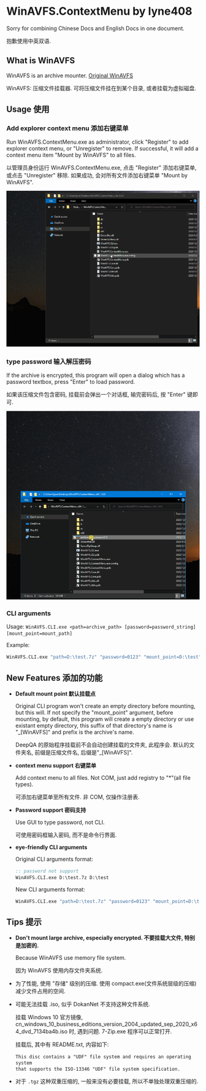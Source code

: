 # WinAVFS.ContextMenu by lyne408

Sorry for combining Chinese Docs and English Docs in one document.

抱歉使用中英双语.

## What is WinAVFS

WinAVFS is an archive mounter. [Original WinAVFS](./README_by_Original_Author.md)

WinAVFS: 压缩文件挂载器. 可将压缩文件挂在到某个目录, 或者挂载为虚拟磁盘.

## Usage 使用

### Add explorer context menu 添加右键菜单

Run WinAVFS.ContextMenu.exe as administrator, click "Register" to add explorer context menu, or "Unregister" to remove. If successful, it will add a context menu item "Mount by WinAVFS" to all files.

以管理员身份运行 WinAVFS.ContextMenu.exe, 点击 "Register" 添加右键菜单, 或点击 "Unregister" 移除. 如果成功, 会对所有文件添加右键菜单 "Mount by WinAVFS".



![register.gif](./docs/assets/register.gif)



### type password 输入解压密码

If the archive is encrypted, this program will open a dialog which has a password textbox, press "Enter" to load password.

如果该压缩文件包含密码, 挂载前会弹出一个对话框, 输完密码后, 按 "Enter" 键即可.



![type_password.gif](./docs/assets/type_password.gif)



### CLI arguments

Usage: `WinAVFS.CLI.exe <path=archive_path> [password=password_string] [mount_point=mount_path]`

Example: 
```bat
WinAVFS.CLI.exe "path=D:\test.7z" "password=0123" "mount_point=D:\test"
```


## New Features 添加的功能

- **Default mount point 默认挂载点**

	Original CLI program won't create an empty directory before mounting, but this will. If not specify the "mount_point" argument, before mounting, by default, this program will create a empty directory or use existant empty directory, this suffix of that directory's name is "_\[WinAVFS\]" and prefix is the archive's name. 
	
	DeepQA 的原始程序挂载前不会自动创建挂载的文件夹, 此程序会. 默认的文件夹名, 前缀是压缩文件名, 后缀是"_\[WinAVFS\]".

- **context menu support 右键菜单**

	Add context menu to all files.
	Not COM, just add registry to "\*"(all file types).
	
	可添加右键菜单至所有文件. 非 COM, 仅操作注册表.

- **Password support 密码支持**
	
	Use GUI to type password, not CLI.
	
	可使用密码框输入密码, 而不是命令行界面.
	
- **eye-friendly CLI arguments**

	Original CLI arguments format:
	```bat
	:: password not support
	WinAVFS.CLI.exe D:\test.7z D:\test
	```
	
	New CLI arguments format:
	```bat
	WinAVFS.CLI.exe "path=D:\test.7z" "password=0123" "mount_point=D:\test"
	```

## Tips 提示

- **Don't mount large archive, especially encrypted. 不要挂载大文件, 特别是加密的.**

	Because WinAVFS use memory file system.
	
	因为 WinAVFS 使用内存文件夹系统.

- 为了性能, 使用 "存储" 级别的压缩. 使用 compact.exe(文件系统层级的压缩) 减少文件占用的空间.

- 可能无法挂载 .iso, 似乎 DokanNet 不支持这种文件系统. 

	挂载 Windows 10 官方镜像,  cn_windows_10_business_editions_version_2004_updated_sep_2020_x64_dvd_7134ba4b.iso 时, 遇到问题.
	7-Zip.exe 程序可以正常打开.
	
	挂载后, 其中有 README.txt, 内容如下:
	```text
	This disc contains a "UDF" file system and requires an operating system
	that supports the ISO-13346 "UDF" file system specification.
	```
	
	
- 对于 `.tgz` 这种双重压缩的, 一般来没有必要挂载, 所以不单独处理双重压缩的.